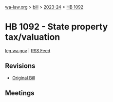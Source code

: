 [wa-law.org](/) > [bill](/bill/) > [2023-24](/bill/2023-24/) > [HB 1092](/bill/2023-24/hb/1092/)

# HB 1092 - State property tax/valuation
[leg.wa.gov](https://app.leg.wa.gov/billsummary?BillNumber=1092&Year=2023&Initiative=false) | [RSS Feed](./rss.xml)

## Revisions
* [Original Bill](1/)

## Meetings